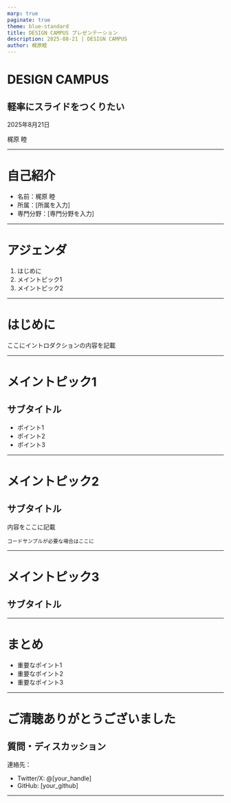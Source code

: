 ```yaml
---
marp: true
paginate: true
theme: blue-standard
title: DESIGN CAMPUS プレゼンテーション
description: 2025-08-21 | DESIGN CAMPUS
author: 梶原睦
---
```


<!-- _class: cover -->

# DESIGN CAMPUS

## 軽率にスライドをつくりたい

2025年8月21日

梶原 睦

---

# 自己紹介

- 名前：梶原 睦
- 所属：[所属を入力]
- 専門分野：[専門分野を入力]

<!-- 
必要に応じて写真を追加:
![bg right:40% 80%](./image/profile.png)
-->

---

# アジェンダ

1. はじめに
2. メイントピック1
3. メイントピック2

---

# はじめに

ここにイントロダクションの内容を記載

---

# メイントピック1

## サブタイトル

- ポイント1
- ポイント2
- ポイント3

---

# メイントピック2

## サブタイトル

内容をここに記載

```
コードサンプルが必要な場合はここに
```

---

# メイントピック3

## サブタイトル

<!-- 画像を追加する場合 -->
<!-- ![width:600px](./image/sample.png) -->

---

# まとめ

- 重要なポイント1
- 重要なポイント2
- 重要なポイント3

---

# ご清聴ありがとうございました

## 質問・ディスカッション

連絡先：
- Twitter/X: @[your_handle]
- GitHub: [your_github]

---